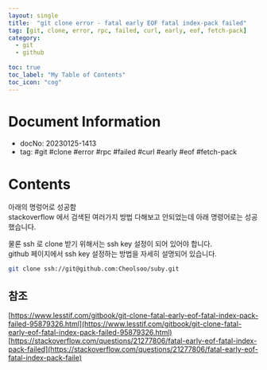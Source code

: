 ```yaml
---  
layout: single  
title:  "git clone error - fatal early EOF fatal index-pack failed"  
tag: [git, clone, error, rpc, failed, curl, early, eof, fetch-pack]  
category:
  - git
  - github
  
toc: true  
toc_label: "My Table of Contents"  
toc_icon: "cog"  
---    
```

  
# Document Information  
- docNo: 20230125-1413  
- tag: #git #clone #error #rpc #failed #curl #early #eof #fetch-pack  
  
# Contents  
  
아래의 명렁어로 성공함  
stackoverflow 에서 검색된 여러가지 방법 다해보고 안되었는데 아래 명령어로는 성공했습니다.   
  
물론 ssh 로 clone 받기 위해서는 ssh key 설정이 되어 있어야 합니다.   
github 페이지에서 ssh key 설정하는 방법을 자세히 설명되어 있습니다.   
  
```bash  
git clone ssh://git@github.com:Cheolsoo/suby.git  
```  
  
  
## 참조  
[https://www.lesstif.com/gitbook/git-clone-fatal-early-eof-fatal-index-pack-failed-95879326.html](https://www.lesstif.com/gitbook/git-clone-fatal-early-eof-fatal-index-pack-failed-95879326.html)  
[https://stackoverflow.com/questions/21277806/fatal-early-eof-fatal-index-pack-failed](https://stackoverflow.com/questions/21277806/fatal-early-eof-fatal-index-pack-faile)  
  
